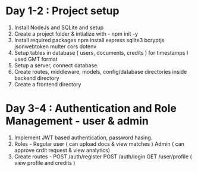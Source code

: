 # Day 1-2 : Project setup
1. Install NodeJs and SQLite and setup
2. Create a project folder & intialize with - npm init -y
3. Install required packages npm install express sqlite3 bcryptjs jsonwebtoken multer cors dotenv
4. Setup tables in database ( users, documents, credits ) 
    for timestamps I used GMT format
5. Setup a server, connect database.
6. Create routes, middleware, models, config/database directories inside backend directory
7. Create a frontend directory

# Day 3-4 : Authentication and Role Management - user & admin

1. Implement JWT based authentication, password hasing.
2. Roles -
    Regular user ( can upload docs & view matches )
    Admin ( can approve crdit request & view analytics)
3. Create routes -
    POST /auth/register 
    POST /auth/login
    GET /user/profile ( view profile and credits )
